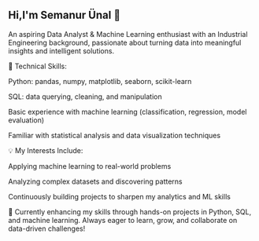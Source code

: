 ## Hi,I'm Semanur Ünal 👋
An aspiring Data Analyst & Machine Learning enthusiast with an Industrial Engineering background, passionate about turning data into meaningful insights and intelligent solutions.

🔧 Technical Skills:

Python: pandas, numpy, matplotlib, seaborn, scikit-learn

SQL: data querying, cleaning, and manipulation

Basic experience with machine learning (classification, regression, model evaluation)

Familiar with statistical analysis and data visualization techniques

💡 My Interests Include:

Applying machine learning to real-world problems

Analyzing complex datasets and discovering patterns

Continuously building projects to sharpen my analytics and ML skills

🚀 Currently enhancing my skills through hands-on projects in Python, SQL, and machine learning. Always eager to learn, grow, and collaborate on data-driven challenges!
